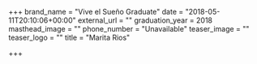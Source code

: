 +++
brand_name = "Vive el Sueño Graduate"
date = "2018-05-11T20:10:06+00:00"
external_url = ""
graduation_year = 2018
masthead_image = ""
phone_number = "Unavailable"
teaser_image = ""
teaser_logo = ""
title = "Marita Rios"

+++
